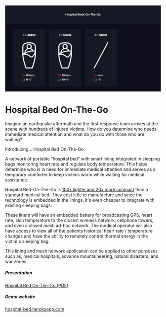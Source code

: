 ![alt text](https://raw.githubusercontent.com/adamkchew/hospital-bed/master/documentation/screenshot.png)

# Hospital Bed On-The-Go

Imagine an earthquake aftermath and the first response team arrives at the scene with hundreds of injured victims. How do you determine who needs immediate medical attention and what do you do with those who are waiting?

Introducing... Hospital Bed On-The-Go.

A network of portable “hospital bed” with smart lining integrated in sleeping bags monitoring heart rate and regulate body temperature. This helps determine who is in need for immediate medical attention and serves as a temporary comforter to keep victims warm while waiting for medical assistance. 

Hospital Bed-On-The-Go is [100x lighter and 20x more compact](http://www.drivemedical.com/index.php/full-electric-bariatric-bed-48-799.html) than a standard medical bed. They cost little to manufacture and since the technology is embedded in the linings, it's even cheaper to integrate with existing sleeping bags.

These liners will have an embedded battery for broadcasting GPS, heart rate, skin temperature to the closest wireless network, cellphone towers, and even a closed mesh ad-hoc network. The medical operator will also have access to view all of the patients historical heart rate / temperature changes and have the ability to remotely control thermal energy in the victim's sleeping bag.


This lining and mesh network application can be applied to other purposes such as, medical hospitals, advance mountaineering, natural disasters, and war zones.

##### Presentation

[Hospital Bed On-The-Go (PDF)](../master/documentation/Hospital-Bed-On-The-Go.pdf)

##### Demo website
[hospital-bed.herokuapp.com](http://hospital-bed.herokuapp.com)
